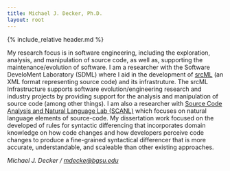 ```yaml
---
title: Michael J. Decker, Ph.D.
layout: root
---
```


{% include_relative header.md %}

<div markdown="1">

My research focus is in software engineering, including the exploration, analysis, and manipulation of source code, as well as, supporting the maintenance/evolution of software. I am a researcher with the Software DeveloMent Laboratory (SDML) where I aid in the development of [srcML](https://www.srcML.org) (an XML format representing source code) and its infrastruture. The srcML Infrastructure supports software evolution/engineering research and industry projects by providing support for the analysis and manipulation of source code (among other things). I am also a researcher with [ Source Code Analysis and Natural Language Lab (SCANL)](https://www.scanl.org) which focuses on natural language elements of source-code.  My dissertation work focused on the developed of rules for syntactic differencing that incorporates domain knowledge on how code changes and how developers perceive code changes to produce a fine-grained syntactical differencer that is more accurate, understandable, and scaleable than other existing approaches.

</div>

<address>Michael J. Decker / <a href="mailto:mdecke@bgsu.edu">mdecke@bgsu.edu</a> </address>
